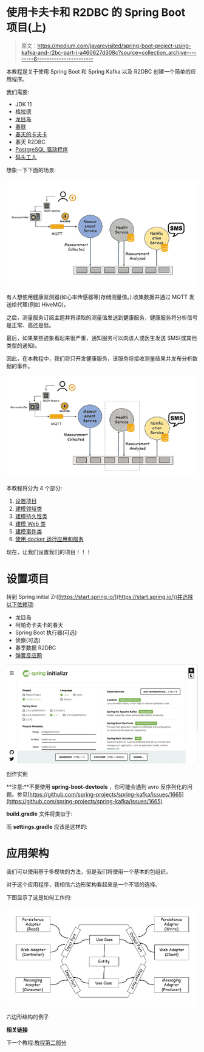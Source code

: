 # 使用卡夫卡和 R2DBC 的 Spring Boot 项目(上)

> 原文：<https://medium.com/javarevisited/spring-boot-project-using-kafka-and-r2bc-part-i-a460627d308c?source=collection_archive---------6----------------------->

本教程是关于使用 Spring Boot 和 Spring Kafka 以及 R2DBC 创建一个简单的应用程序。

我们需要:

*   JDK 11
*   [格拉德](/javarevisited/5-best-gradle-courses-and-books-to-learn-in-2021-93f49ce8ff8e)
*   [龙目岛](https://javarevisited.blogspot.com/2021/08/how-to-use-lombok-library-in-java.html)
*   [春联](/javarevisited/7-best-webflux-and-reactive-spring-boot-courses-for-java-programmers-33b7c6fa8995)
*   [春天的卡夫卡](/javarevisited/top-10-apache-kafka-online-training-courses-and-certifications-621f3c13b38c)
*   春天 R2DBC
*   [PostgreSQL 驱动程序](/javarevisited/7-best-free-postgresql-courses-for-beginners-to-learn-in-2021-3bf369d73794)
*   [码头工人](/javarevisited/5-best-docker-courses-for-java-and-spring-boot-developers-bbf01c5e6542)

想象一下下面的场景:

![](img/65ab685033438ae13fb0ab181dee542d.png)

有人想使用健康监测器(如心率传感器等)存储测量值。).收集数据并通过 MQTT 发送给代理(例如 HiveMQ)。

之后，测量服务订阅主题并将读取的测量值发送到健康服务，健康服务将分析信号是正常、高还是低。

最后，如果某些迹象看起来很严重，通知服务可以向该人或医生发送 SMS(或其他类型的通知)。

因此，在本教程中，我们将只开发健康服务，该服务将接收测量结果并发布分析数据的事件。

![](img/ae6137c4da44d6d136cd93d5034b41a8.png)

本教程将分为 4 个部分:

1.  [设置项目](https://gasmartins.medium.com/spring-boot-project-using-kafka-and-r2bc-part-i-a460627d308c)
2.  [建模领域类](https://gasmartins.medium.com/spring-boot-project-using-kafka-and-r2bc-part-ii-967810ac4fb0)
3.  [建模持久性类](https://gasmartins.medium.com/spring-boot-project-using-kafka-and-r2bc-part-iii-in-construction-b3a11422899)
4.  [建模 Web 类](https://gasmartins.medium.com/spring-boot-project-using-kafka-and-r2bc-part-iii-f19fccb409a8)
5.  [建模事件类](https://gasmartins.medium.com/spring-boot-project-using-kafka-and-r2bc-part-v-3bff5053a7a9)
6.  [使用 docker 运行应用和服务](https://gasmartins.medium.com/spring-boot-project-using-kafka-and-r2bc-part-vi-426477276072)

现在，让我们设置我们的项目！！！

# 设置项目

转到 Spring initial Zr([https://start.spring.io/](https://start.spring.io/))并选择以下依赖项:

*   龙目岛
*   阿帕奇卡夫卡的春天
*   Spring Boot 执行器(可选)
*   侦察(可选)
*   春季数据 R2DBC
*   [弹簧反应网](https://javarevisited.blogspot.com/2021/04/best-reactive-spring-and-webflux-courses-for-java-developers.html)

[![](img/85afef89d22f273e50e05eb0efcf9510.png)](https://javarevisited.blogspot.com/2020/05/top-20-spring-boot-interview-questions-answers.html)

创作实例

**注意:**不要使用 **spring-boot-devtools** ，你可能会遇到 avro 反序列化的问题。参见[https://github.com/spring-projects/spring-kafka/issues/1665](https://github.com/spring-projects/spring-kafka/issues/1665)

**build.gradle** 文件将类似于:

而 **settings.gradle** 应该是这样的:

# **应用架构**

我们可以使用基于多模块的方法，但是我们将使用一个基本的包组织。

对于这个应用程序，我相信六边形架构看起来是一个不错的选择。

下图显示了这是如何工作的:

[![](img/5113ce28f9d50cb50c9b01fadacfee97.png)](https://medium.com/javarevisited/25-software-design-interview-questions-to-crack-any-programming-and-technical-interviews-4b8237942db0)

六边形结构的例子

**相关链接**

下一个教程:[教程第二部分](https://gasmartins.medium.com/spring-boot-project-using-kafka-and-r2bc-part-ii-967810ac4fb0)